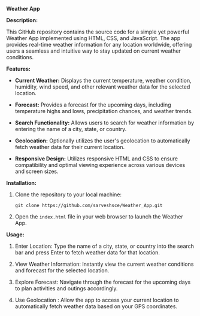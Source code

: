 
**Weather App**

**Description:**

This GitHub repository contains the source code for a simple yet powerful Weather App implemented using HTML, CSS, and JavaScript. The app provides real-time weather information for any location worldwide, offering users a seamless and intuitive way to stay updated on current weather conditions.

**Features:**

- **Current Weather:** Displays the current temperature, weather condition, humidity, wind speed, and other relevant weather data for the selected location.
  
- **Forecast:** Provides a forecast for the upcoming days, including temperature highs and lows, precipitation chances, and weather trends.
  
- **Search Functionality:** Allows users to search for weather information by entering the name of a city, state, or country.
  
- **Geolocation:** Optionally utilizes the user's geolocation to automatically fetch weather data for their current location.
  
- **Responsive Design:** Utilizes responsive HTML and CSS to ensure compatibility and optimal viewing experience across various devices and screen sizes.

**Installation:**

1. Clone the repository to your local machine:

   ```
   git clone https://github.com/sarveshsce/Weather_App.git
   ```

2. Open the `index.html` file in your web browser to launch the Weather App.

**Usage:**

1. Enter Location: Type the name of a city, state, or country into the search bar and press Enter to fetch weather data for that location.
  
2. View Weather Information: Instantly view the current weather conditions and forecast for the selected location.
  
3. Explore Forecast: Navigate through the forecast for the upcoming days to plan activities and outings accordingly.
  
4. Use Geolocation : Allow the app to access your current location to automatically fetch weather data based on your GPS coordinates.
